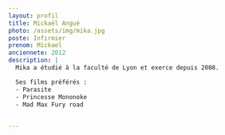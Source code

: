 ```yaml
---
layout: profil
title: Mickaël Angué
photo: /assets/img/mika.jpg
poste: Infirmier
prenom: Mickael
anciennete: 2012
description: |
  Mika a étudié à la faculté de Lyon et exerce depuis 2008.

  Ses films préférés :
  - Parasite
  - Princesse Mononoke
  - Mad Max Fury road

  
---
```


